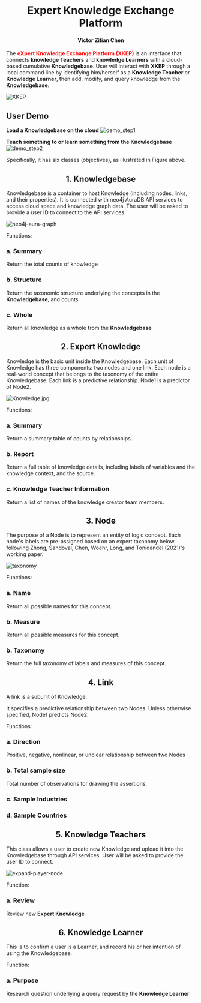 # <center>Expert Knowledge Exchange Platform</center> 
#### <center>Victor Zitian Chen</center>
The **<font color='red'>eXpert Knowledge Exchange Platform (XKEP)</font>** is an interface that connects **knowledge Teachers** and **knowledge Learners** with a cloud-based cumulative **Knowledgebase**. User will interact with **XKEP** through a local command line by identifying him/herself as a **Knowledge Teacher** or **Knowledge Learner**, then add, modify, and query knowledge from the **Knowledgebase**.

![XKEP](https://user-images.githubusercontent.com/89408945/138008436-d4b40442-f38e-425b-bb38-af77e28e263d.jpg)

## User Demo

**Load a Knowledgebase on the cloud**
![demo_step1](https://user-images.githubusercontent.com/59463770/138016499-68748e8d-74e1-4607-bba8-0644317af13d.gif)

**Teach something to or learn something from the Knowledgebase**
![demo_step2](https://user-images.githubusercontent.com/59463770/138017099-3582c3b7-90a1-4b8b-b343-9370033d7a14.gif)

Specifically, it has six classes (objectives), as illustrated in Figure above.

## <center>1.	Knowledgebase </center>
Knowledgebase is a container to host Knowledge (including nodes, links, and their properties).
It is connected with neo4j AuraDB API services to access cloud space and knowledge graph data.
The user will be asked to provide a user ID to connect to the API services.

![neo4j-aura-graph](https://dist.neo4j.com/wp-content/uploads/20191105083257/neo4j-aura-graph.jpg)

Functions:

### a. Summary
Return the total counts of knowledge

### b. Structure
Return the taxonomic structure underlying the concepts in the **Knowledgebase**, and counts

### c. Whole
Return all knowledge as a whole from the **Knowledgebase**

## <center>2.	Expert Knowledge</center>
Knowledge is the basic unit inside the Knowledgebase. 
Each unit of Knowledge has three components: two nodes and one link. 
Each node is a real-world concept that belongs to the taxonomy of the entire Knowledgebase.
Each link is a predictive relationship. Node1 is a predictor of Node2.

![Knowledge.jpg](https://miro.medium.com/max/888/1*MPtzE8lfYXfeJ-Axv5Si_w.png)

Functions:

### a.	Summary
Return a summary table of counts by relationships.

### b.	Report
Return a full table of knowledge details, including labels of variables and the knowledge context, and the source.

### c.	Knowledge Teacher Information
Return a list of names of the knowledge creator team members.


## <center>3.	Node</center>
The purpose of a Node is to represent an entity of logic concept.
Each node's labels are pre-assigned based on an expert taxonomy below following Zhong, Sandoval, Chen, Woehr, Long, and Tonidandel (2021)'s working paper.

![taxonomy](https://user-images.githubusercontent.com/89408945/138008635-7ce5e007-6ff4-4836-9397-c833537826af.jpg)

Functions:

### a.	Name
Return all possible names for this concept.

### b. Measure
Return all possible measures for this concept.

### b.	Taxonomy
Return the full taxonomy of labels and measures of this concept.


## <center>4.	Link</center>
A link is a subunit of Knowledge.

It specifies a predictive relationship between two Nodes. 
Unless otherwise specified, Node1 predicts Node2.

Functions:

### a.	Direction
Positive, negative, nonlinear, or unclear relationship between two Nodes

### b.	Total sample size
Total number of observations for drawing the assertions.

### c.	Sample Industries

### d. Sample Countries



## <center>5.	Knowledge Teachers </center>
This class allows a user to create new Knowledge and upload it into the Knowledgebase through API services. 
User will be asked to provide the user ID to connect.

![expand-player-node](https://mk0sharpnotionswseoa.kinstacdn.com/wp-content/uploads/expand-player-node.gif)

Function:

### a.	Review
Review new **Expert Knowledge**



## <center>6.	Knowledge Learner </center>
This is to confirm a user is a Learner, and record his or her intention of using the Knowledgebase.

Function:

### a.	Purpose
Research question underlying a query request by the **Knowledge Learner**

